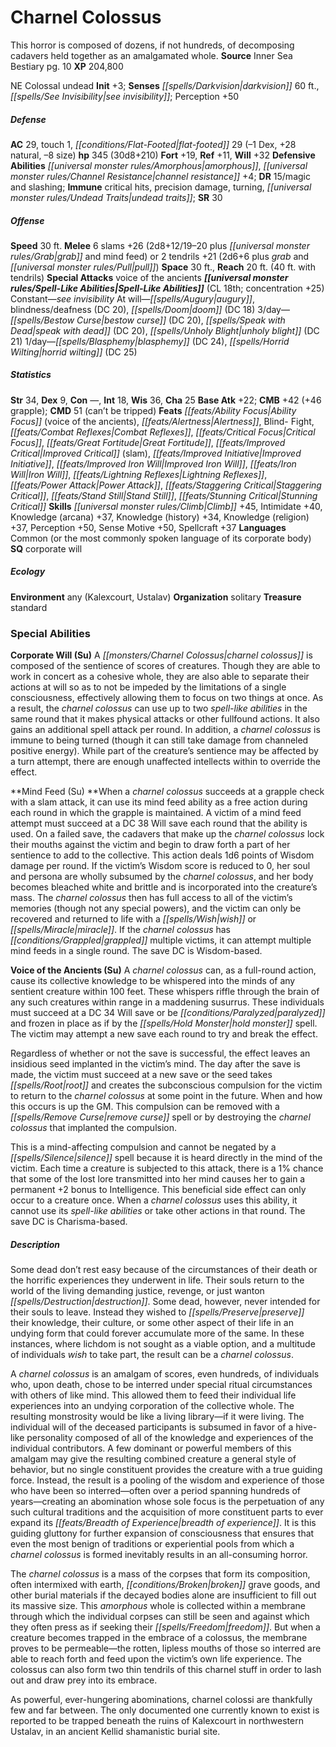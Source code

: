 ﻿---
cssclass: [monsters]
title1: Charnel Colossus
desc_short: This horror is composed of dozens, if not hundreds, of decomposing cadavers
  held together as an amalgamated whole.
title2: Charnel Colossus
CR: 19
sources:
- name: Inner Sea Bestiary
  page: 10
  link: http://paizo.com/products/btpy8v2x?Pathfinder-Campaign-Setting-Inner-Sea-Bestiary
XP: 204800
alignment: NE
size: Colossal
type: undead
initiative:
  bonus: 3
senses:
  darkvision: 60
  see invisibility: true
AC:
  AC: 29
  touch: 1
  flat_footed: 29
  components:
    dex: -1
    natural: 28
    size: -8
HP:
  HP: 345
  long: 30d8+210
saves:
  fort: 19
  ref: 11
  will: 32
defensive_abilities:
- amorphous
- channel resistance +4
DR:
- amount: 15
  weakness: magic and slashing
immunities:
- critical hits
- precision damage
- turning
- undead traits
SR: 30
speeds:
  base: 30
attacks:
  melee:
  - - text: 6 slams +26 (2d8+12/19-20 plus grab and mind feed)
      entries:
      - - damage: 2d8+12
          crit_range: 19-20
        - effect: grab
        - effect: mind feed
      count: 6
      attack: slams
      bonus:
      - 26
  - - text: 2 tendrils +21 (2d6+6 plus grab and pull)
      entries:
      - - damage: 2d6+6
        - effect: grab
        - effect: pull
      count: 2
      attack: tendrils
      bonus:
      - 21
  special:
  - voice of the ancients
space: 30
reach: 20
reach_other: 40 ft. with tendrils
spell_like_abilities:
  entries:
  - name: see invisibility
    source: default
    freq: Constant
  - name: augury
    source: default
    freq: At will
  - name: blindness/deafness
    source: default
    freq: At will
    DC: 20
  - name: doom
    source: default
    freq: At will
    DC: 18
  - name: bestow curse
    source: default
    freq: 3/day
    DC: 20
  - name: speak with dead
    source: default
    freq: 3/day
    DC: 20
  - name: unholy blight
    source: default
    freq: 3/day
    DC: 21
  - name: blasphemy
    source: default
    freq: 1/day
    DC: 24
  - name: horrid wilting
    source: default
    freq: 1/day
    DC: 25
  sources:
  - name: default
    CL: 18
    concentration: 25
ability_scores:
  STR: 34
  DEX: 9
  CON:
  INT: 18
  WIS: 36
  CHA: 25
BAB: 22
CMB: 42
CMB_other: +46 grapple
CMD: 51
CMD_other: can't be tripped
feats:
- name: Ability Focus (voice of the ancients)
- name: Alertness
- name: Blind- Fight
- name: Combat Reflexes
- name: Critical Focus
- name: Great Fortitude
- name: Improved Critical (slam)
- name: Improved Initiative
- name: Improved Iron Will
- name: Iron Will
- name: Lightning Reflexes
- name: Power Attack
- name: Staggering Critical
- name: Stand Still
- name: Stunning Critical
skills:
  Climb: 45
  Intimidate: 40
  Knowledge (arcana): 37
  Knowledge (history): 34
  Knowledge (religion): 37
  Perception: 50
  Sense Motive: 50
  Spellcraft: 37
languages:
- Common (or the most commonly spoken language of its corporate body)
special_qualities:
- corporate will
ecology:
  environment: any (Kalexcourt, Ustalav)
  organization: solitary
  treasure_type: standard
special_abilities:
  Corporate Will (Su): A charnel colossus is composed of the sentience of scores of
    creatures. Though they are able to work in concert as a cohesive whole, they are
    also able to separate their actions at will so as to not be impeded by the limitations
    of a single consciousness, effectively allowing them to focus on two things at
    once. As a result, the charnel colossus can use up to two spell-like abilities
    in the same round that it makes physical attacks or other fullfound actions. It
    also gains an additional spell attack per round. In addition, a charnel colossus
    is immune to being turned (though it can still take damage from channeled positive
    energy). While part of the creature's sentience may be affected by a turn attempt,
    there are enough unaffected intellects within to override the effect.
  Mind Feed (Su): When a charnel colossus succeeds at a grapple check with a slam
    attack, it can use its mind feed ability as a free action during each round in
    which the grapple is maintained. A victim of a mind feed attempt must succeed
    at a DC 38 Will save each round that the ability is used. On a failed save, the
    cadavers that make up the charnel colossus lock their mouths against the victim
    and begin to draw forth a part of her sentience to add to the collective. This
    action deals 1d6 points of Wisdom damage per round. If the victim's Wisdom score
    is reduced to 0, her soul and persona are wholly subsumed by the charnel colossus,
    and her body becomes bleached white and brittle and is incorporated into the creature's
    mass. The charnel colossus then has full access to all of the victim's memories
    (though not any special powers), and the victim can only be recovered and returned
    to life with a wish or miracle. If the charnel colossus has grappled multiple
    victims, it can attempt multiple mind feeds in a single round. The save DC is
    Wisdom-based.
  Voice of the Ancients (Su): |-
    A charnel colossus can, as a full-round action, cause its collective knowledge to be whispered into the minds of any sentient creature within 100 feet. These whispers riffle through the brain of any such creatures within range in a maddening susurrus. These individuals must succeed at a DC 34 Will save or be paralyzed and frozen in place as if by the hold monster spell. The victim may attempt a new save each round to try and break the effect.

    Regardless of whether or not the save is successful, the effect leaves an insidious seed implanted in the victim's mind. The day after the save is made, the victim must succeed at a new save or the seed takes root and creates the subconscious compulsion for the victim to return to the charnel colossus at some point in the future. When and how this occurs is up the GM. This compulsion can be removed with a remove curse spell or by destroying the charnel colossus that implanted the compulsion.

    This is a mind-affecting compulsion and cannot be negated by a silence spell because it is heard directly in the mind of the victim. Each time a creature is subjected to this attack, there is a 1% chance that some of the lost lore transmitted into her mind causes her to gain a permanent +2 bonus to Intelligence. This beneficial side effect can only occur to a creature once. When a charnel colossus uses this ability, it cannot use its spell-like abilities or take other actions in that round. The save DC is Charisma-based.
desc_long: |-
  Some dead don't rest easy because of the circumstances of their death or the horrific experiences they underwent in life. Their souls return to the world of the living demanding justice, revenge, or just wanton destruction. Some dead, however, never intended for their souls to leave. Instead they wished to preserve their knowledge, their culture, or some other aspect of their life in an undying form that could forever accumulate more of the same. In these instances, where lichdom is not sought as a viable option, and a multitude of individuals wish to take part, the result can be a charnel colossus.

  A charnel colossus is an amalgam of scores, even hundreds, of individuals who, upon death, chose to be interred under special ritual circumstances with others of like mind. This allowed them to feed their individual life experiences into an undying corporation of the collective whole. The resulting monstrosity would be like a living library-if it were living. The individual will of the deceased participants is subsumed in favor of a hive-like personality composed of all of the knowledge and experiences of the individual contributors. A few dominant or powerful members of this amalgam may give the resulting combined creature a general style of behavior, but no single constituent provides the creature with a true guiding force. Instead, the result is a pooling of the wisdom and experience of those who have been so interred-often over a period spanning hundreds of years-creating an abomination whose sole focus is the perpetuation of any such cultural traditions and the acquisition of more constituent parts to ever expand its breadth of experience. It is this guiding gluttony for further expansion of consciousness that ensures that even the most benign of traditions or experiential pools from which a charnel colossus is formed inevitably results in an all-consuming horror.

  The charnel colossus is a mass of the corpses that form its composition, often intermixed with earth, broken grave goods, and other burial materials if the decayed bodies alone are insufficient to fill out its massive size. This amorphous whole is collected within a membrane through which the individual corpses can still be seen and against which they often press as if seeking their freedom. But when a creature becomes trapped in the embrace of a colossus, the membrane proves to be permeable-the rotten, lipless mouths of those so interred are able to reach forth and feed upon the victim's own life experience. The colossus can also form two thin tendrils of this charnel stuff in order to lash out and draw prey into its embrace.

  As powerful, ever-hungering abominations, charnel colossi are thankfully few and far between. The only documented one currently known to exist is reported to be trapped beneath the ruins of Kalexcourt in northwestern Ustalav, in an ancient Kellid shamanistic burial site.

---

# Charnel Colossus
This horror is composed of dozens, if not hundreds, of decomposing cadavers held together as an amalgamated whole.
**Source** Inner Sea Bestiary pg. 10
**XP** 204,800

NE Colossal undead
**Init** +3; **Senses** _[[spells/Darkvision|darkvision]]_ 60 ft., _[[spells/See Invisibility|see invisibility]]_; Perception +50

##### Defense

**AC** 29, touch 1, _[[conditions/Flat-Footed|flat-footed]]_ 29 (–1 Dex, +28 natural, –8 size)
**hp** 345 (30d8+210)
**Fort** +19, **Ref** +11, **Will** +32
**Defensive Abilities** _[[universal monster rules/Amorphous|amorphous]]_, _[[universal monster rules/Channel Resistance|channel resistance]]_ +4; **DR** 15/magic and slashing; **Immune** critical hits, precision damage, turning, _[[universal monster rules/Undead Traits|undead traits]]_; **SR** 30

##### Offense
**Speed** 30 ft.
**Melee** 6 slams +26 (2d8+12/19–20 plus _[[universal monster rules/Grab|grab]]_ and mind feed) or 2 tendrils +21 (2d6+6 plus _grab_ and _[[universal monster rules/Pull|pull]]_)
**Space** 30 ft., **Reach** 20 ft. (40 ft. with tendrils)
**Special Attacks** voice of the ancients
**_[[universal monster rules/Spell-Like Abilities|Spell-Like Abilities]]_** (CL 18th; concentration +25)
Constant—_see invisibility_
At will—_[[spells/Augury|augury]]_, blindness/deafness (DC 20), _[[spells/Doom|doom]]_ (DC 18)
3/day—_[[spells/Bestow Curse|bestow curse]]_ (DC 20), _[[spells/Speak with Dead|speak with dead]]_ (DC 20), _[[spells/Unholy Blight|unholy blight]]_ (DC 21)
1/day—_[[spells/Blasphemy|blasphemy]]_ (DC 24), _[[spells/Horrid Wilting|horrid wilting]]_ (DC 25)

##### Statistics
**Str** 34, **Dex** 9, **Con** —, **Int** 18, **Wis** 36, **Cha** 25
**Base Atk** +22; **CMB** +42 (+46 grapple); **CMD** 51 (can’t be tripped)
**Feats** _[[feats/Ability Focus|Ability Focus]]_ (voice of the ancients), _[[feats/Alertness|Alertness]]_, Blind- Fight, _[[feats/Combat Reflexes|Combat Reflexes]]_, _[[feats/Critical Focus|Critical Focus]]_, _[[feats/Great Fortitude|Great Fortitude]]_, _[[feats/Improved Critical|Improved Critical]]_ (slam), _[[feats/Improved Initiative|Improved Initiative]]_, _[[feats/Improved Iron Will|Improved Iron Will]]_, _[[feats/Iron Will|Iron Will]]_, _[[feats/Lightning Reflexes|Lightning Reflexes]]_, _[[feats/Power Attack|Power Attack]]_, _[[feats/Staggering Critical|Staggering Critical]]_, _[[feats/Stand Still|Stand Still]]_, _[[feats/Stunning Critical|Stunning Critical]]_
**Skills** _[[universal monster rules/Climb|Climb]]_ +45, Intimidate +40, Knowledge (arcana) +37, Knowledge (history) +34, Knowledge (religion) +37, Perception +50, Sense Motive +50, Spellcraft +37
**Languages** Common (or the most commonly spoken language of its corporate body)
**SQ** corporate will

##### Ecology

**Environment** any (Kalexcourt, Ustalav)
**Organization** solitary
**Treasure** standard

### Special Abilities

**Corporate Will (Su)** A _[[monsters/Charnel Colossus|charnel colossus]]_ is composed of the sentience of scores of creatures. Though they are able to work in concert as a cohesive whole, they are also able to separate their actions at will so as to not be impeded by the limitations of a single consciousness, effectively allowing them to focus on two things at once. As a result, the _charnel colossus_ can use up to two _spell-like abilities_ in the same round that it makes physical attacks or other fullfound actions. It also gains an additional spell attack per round. In addition, a _charnel colossus_ is immune to being turned (though it can still take damage from channeled positive energy). While part of the creature’s sentience may be affected by a turn attempt, there are enough unaffected intellects within to override the effect.

**Mind Feed (Su) **When a _charnel colossus_ succeeds at a grapple check with a slam attack, it can use its mind feed ability as a free action during each round in which the grapple is maintained. A victim of a mind feed attempt must succeed at a DC 38 Will save each round that the ability is used. On a failed save, the cadavers that make up the _charnel colossus_ lock their mouths against the victim and begin to draw forth a part of her sentience to add to the collective. This action deals 1d6 points of Wisdom damage per round. If the victim’s Wisdom score is reduced to 0, her soul and persona are wholly subsumed by the _charnel colossus_, and her body becomes bleached white and brittle and is incorporated into the creature’s mass. The _charnel colossus_ then has full access to all of the victim’s memories (though not any special powers), and the victim can only be recovered and returned to life with a _[[spells/Wish|wish]]_ or _[[spells/Miracle|miracle]]_. If the _charnel colossus_ has _[[conditions/Grappled|grappled]]_ multiple victims, it can attempt multiple mind feeds in a single round. The save DC is Wisdom-based.

**Voice of the Ancients (Su)** A _charnel colossus_ can, as a full-round action, cause its collective knowledge to be whispered into the minds of any sentient creature within 100 feet. These whispers riffle through the brain of any such creatures within range in a maddening susurrus. These individuals must succeed at a DC 34 Will save or be _[[conditions/Paralyzed|paralyzed]]_ and frozen in place as if by the _[[spells/Hold Monster|hold monster]]_ spell. The victim may attempt a new save each round to try and break the effect.

Regardless of whether or not the save is successful, the effect leaves an insidious seed implanted in the victim’s mind. The day after the save is made, the victim must succeed at a new save or the seed takes _[[spells/Root|root]]_ and creates the subconscious compulsion for the victim to return to the _charnel colossus_ at some point in the future. When and how this occurs is up the GM. This compulsion can be removed with a _[[spells/Remove Curse|remove curse]]_ spell or by destroying the _charnel colossus_ that implanted the compulsion.

This is a mind-affecting compulsion and cannot be negated by a _[[spells/Silence|silence]]_ spell because it is heard directly in the mind of the victim. Each time a creature is subjected to this attack, there is a 1% chance that some of the lost lore transmitted into her mind causes her to gain a permanent +2 bonus to Intelligence. This beneficial side effect can only occur to a creature once. When a _charnel colossus_ uses this ability, it cannot use its _spell-like abilities_ or take other actions in that round. The save DC is Charisma-based.

##### Description

Some dead don’t rest easy because of the circumstances of their death or the horrific experiences they underwent in life. Their souls return to the world of the living demanding justice, revenge, or just wanton _[[spells/Destruction|destruction]]_. Some dead, however, never intended for their souls to leave. Instead they wished to _[[spells/Preserve|preserve]]_ their knowledge, their culture, or some other aspect of their life in an undying form that could forever accumulate more of the same. In these instances, where lichdom is not sought as a viable option, and a multitude of individuals _wish_ to take part, the result can be a _charnel colossus_.

A _charnel colossus_ is an amalgam of scores, even hundreds, of individuals who, upon death, chose to be interred under special ritual circumstances with others of like mind. This allowed them to feed their individual life experiences into an undying corporation of the collective whole. The resulting monstrosity would be like a living library—if it were living. The individual will of the deceased participants is subsumed in favor of a hive-like personality composed of all of the knowledge and experiences of the individual contributors. A few dominant or powerful members of this amalgam may give the resulting combined creature a general style of behavior, but no single constituent provides the creature with a true guiding force. Instead, the result is a pooling of the wisdom and experience of those who have been so interred—often over a period spanning hundreds of years—creating an abomination whose sole focus is the perpetuation of any such cultural traditions and the acquisition of more constituent parts to ever expand its _[[feats/Breadth of Experience|breadth of experience]]_. It is this guiding gluttony for further expansion of consciousness that ensures that even the most benign of traditions or experiential pools from which a _charnel colossus_ is formed inevitably results in an all-consuming horror.

The _charnel colossus_ is a mass of the corpses that form its composition, often intermixed with earth, _[[conditions/Broken|broken]]_ grave goods, and other burial materials if the decayed bodies alone are insufficient to fill out its massive size. This _amorphous_ whole is collected within a membrane through which the individual corpses can still be seen and against which they often press as if seeking their _[[spells/Freedom|freedom]]_. But when a creature becomes trapped in the embrace of a colossus, the membrane proves to be permeable—the rotten, lipless mouths of those so interred are able to reach forth and feed upon the victim’s own life experience. The colossus can also form two thin tendrils of this charnel stuff in order to lash out and draw prey into its embrace.

As powerful, ever-hungering abominations, charnel colossi are thankfully few and far between. The only documented one currently known to exist is reported to be trapped beneath the ruins of Kalexcourt in northwestern Ustalav, in an ancient Kellid shamanistic burial site.